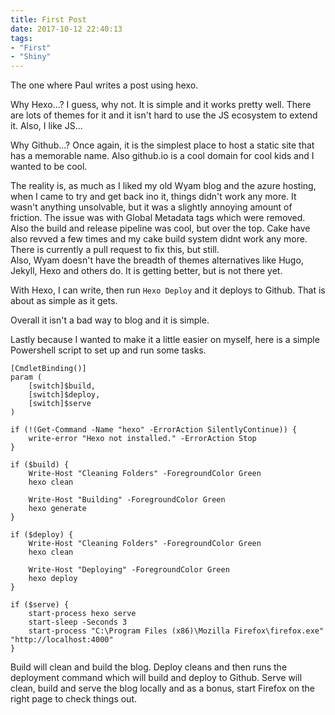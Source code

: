 ```yaml
---
title: First Post
date: 2017-10-12 22:40:13
tags: 
- "First"
- "Shiny"
---
```

The one where Paul writes a post using hexo.
<!-- more -->
Why Hexo...?
I guess, why not. 
It is simple and it works pretty well. There are lots of themes for it and it isn't hard to use the JS ecosystem to extend it. Also, I like JS...

Why Github...?
Once again, it is the simplest place to host a static site that has a memorable name. Also github.io is a cool domain for cool kids and I wanted to be cool. 

The reality is, as much as I liked my old Wyam blog and the azure hosting, when I came to try and get back ino it, things didn't work any more. It wasn't anything unsolvable, but it was a slightly annoying amount of friction. The issue was with Global Metadata tags which were removed. 
Also the build and release pipeline was cool, but over the top. Cake have also revved a few times and my cake build system didnt work any more. There is currently a pull request to fix this, but still.  
Also, Wyam doesn't have the breadth of themes alternatives like Hugo, Jekyll, Hexo and others do. It is getting better, but is not there yet. 

With Hexo, I can write, then run `Hexo Deploy` and it deploys to Github. That is about as simple as it gets. 

Overall it isn't a bad way to blog and it is simple.

Lastly because I wanted to make it a little easier on myself, here is a simple Powershell script to set up and run some tasks. 
```
[CmdletBinding()]
param (
    [switch]$build,
    [switch]$deploy,
    [switch]$serve
)

if (!(Get-Command -Name "hexo" -ErrorAction SilentlyContinue)) {
    write-error "Hexo not installed." -ErrorAction Stop
}

if ($build) {
    Write-Host "Cleaning Folders" -ForegroundColor Green
    hexo clean

    Write-Host "Building" -ForegroundColor Green
    hexo generate
}

if ($deploy) {
    Write-Host "Cleaning Folders" -ForegroundColor Green
    hexo clean

    Write-Host "Deploying" -ForegroundColor Green
    hexo deploy
}

if ($serve) {
    start-process hexo serve
    start-sleep -Seconds 3
    start-process "C:\Program Files (x86)\Mozilla Firefox\firefox.exe" "http://localhost:4000"
}
```
Build will clean and build the blog.
Deploy cleans and then runs the deployment command which will build and deploy to Github.
Serve will clean, build and serve the blog locally and as a bonus, start Firefox on the right page to check things out. 